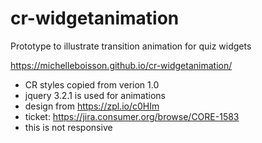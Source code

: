 # cr-widgetanimation
Prototype to illustrate transition animation for quiz widgets

https://michelleboisson.github.io/cr-widgetanimation/

- CR styles copied from verion 1.0
- jquery 3.2.1 is used for animations
- design from https://zpl.io/c0HIm
- ticket: https://jira.consumer.org/browse/CORE-1583
- this is not responsive
